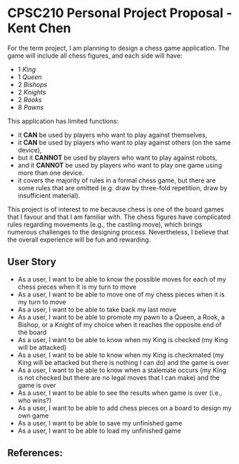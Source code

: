# CPSC210 Personal Project Proposal -  Kent Chen

For the term project, I am planning to design a chess game application. 
The game will include all chess figures, and each side will have:
- 1 *King*
- 1 *Queen*
- 2 *Bishops*
- 2 *Knights*
- 2 *Rooks*
- 8 *Pawns*

This application has limited functions: 
- it **CAN** be used by players who want to play against themselves,
- it **CAN** be used by players who want to play against others (on the same device),
- but it **CANNOT** be used by players who want to play against robots,
- and it **CANNOT** be used by players who want to play one game using more than one device.
- it covers the majority of rules in a formal chess game, but there are some rules that are omitted (e.g. draw
by three-fold repetition, draw by insufficient material).

This project is of interest to me because chess is one of the board games that I favour
and that I am familiar with. The chess figures have complicated rules regarding movements (e.g., the castling move), 
which brings numerous challenges to the designing process. Nevertheless, I believe that the overall experience will be
fun and rewarding.

## User Story

- As a user, I want to be able to know the possible moves for each of my chess pieces when it is my turn to move
- As a user, I want to be able to move one of my chess pieces when it is my turn to move
- As a user, I want to be able to take back my last move
- As a user, I want to be able to promote my pawn to a Queen, a Rook, a Bishop, or a Knight of my choice when it reaches 
the opposite end of the board
- As a user, I want to be able to know when my King is checked (my King will be attacked)
- As a user, I want to be able to know when my King is checkmated (my King will be attacked but there is nothing I can 
do) and the game is over
- As a user, I want to be able to know when a stalemate occurs (my King is not checked but there are no legal moves that
I can make) and the game is over
- As a user, I want to be able to see the results when game is over (i.e., who wins?)
- As a user, I want to be able to add chess pieces on a board to design my own game
- As a user, I want to be able to save my unfinished game
- As a user, I want to be able to load my unfinished game


## References:


